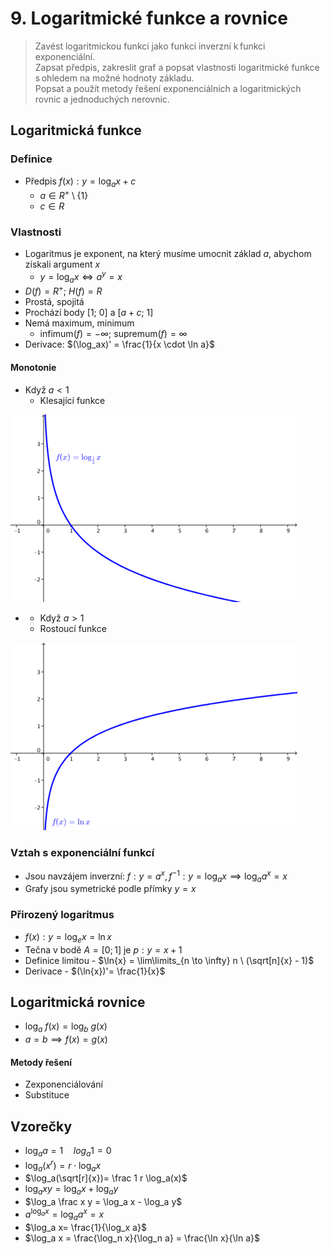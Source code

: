 # 9. Logaritmické funkce a rovnice

> Zavést logaritmickou funkci jako funkci inverzní k funkci exponenciální. \
> Zapsat předpis, zakreslit graf a popsat vlastnosti logaritmické funkce s ohledem na možné hodnoty základu. \
> Popsat a použít metody řešení exponenciálních a logaritmických rovnic a jednoduchých nerovnic.

## Logaritmická funkce

### Definice

- Předpis $f(x) : y = \log_a{x} + c$
  - $a \in R^+ \setminus\{1\}$
  - $c \in R$

### Vlastnosti

- Logaritmus je exponent, na který musíme umocnit základ $a$, abychom získali argument $x$
  - $y = \log_a{x} \iff a^y = x$
- $D(f)= R^+; \ H(f) = R$
- Prostá, spojitá
- Prochází body $[1; \ 0]$ a $[a + c; \ 1]$
- Nemá maximum, minimum
  - $\text{infimum}(f) = -\infty$; $\text{supremum}(f) = \infty$
- Derivace: $(\log_ax)' = \frac{1}{x \cdot \ln a}$

#### Monotonie

- Když $a < 1$
  - Klesající funkce

![Klesající logaritmická funkce](./klesajici.png)

- - Když $a > 1$
  - Rostoucí funkce

![Rostoucí logaritmická funkce](./rostouci.png)

### Vztah s exponenciální funkcí

- Jsou navzájem inverzní: $f: y = a^x, f^{-1}: y = \log_a{x} \implies \log_a{a^x} = x$
- Grafy jsou symetrické podle přímky $y = x$

### Přirozený logaritmus

- $f(x): y = \log_e{x} = \ln{x}$
- Tečna v bodě $A = [0; 1]$ je $p: y = x +1$
- Definice limitou - $\ln{x} = \lim\limits_{n \to \infty} n \ (\sqrt[n]{x} - 1)$
- Derivace - $(\ln{x})'= \frac{1}{x}$

## Logaritmická rovnice

- $\log_a{\ f(x)} = \log_b{\ g(x)}$
- $a = b \implies f(x) = g(x)$

#### Metody řešení

- Zexponenciálování
- Substituce

## Vzorečky

- $\log_aa = 1 \quad log_a1 = 0$
- $\log_a (x^r) = r \cdot \log_ax$
- $\log_a(\sqrt[r]{x})= \frac 1 r \log_a(x)$
- $\log_axy = \log_ax + \log_ay$
- $\log_a \frac x y = \log_a x - \log_a y$
- $a^{\log_a x} = \log_a a^x = x$
- $\log_a x= \frac{1}{\log_x a}$
- $\log_a x = \frac{\log_n x}{\log_n a} = \frac{\ln x}{\ln a}$
